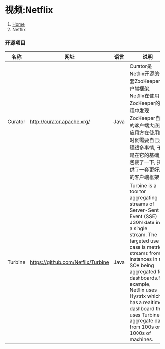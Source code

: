 # 视频:Netflix

<ol class="breadcrumb"><li><a href="/">Home</a></li><li class="active">Netflix</li></ol>

### 开源项目
|名称|网址|语言|说明|
|------|------|------|------|
|Curator|http://curator.apache.org/|Java|Curator是Netflix开源的一套ZooKeeper客户端框架. Netflix在使用ZooKeeper的过程中发现ZooKeeper自带的客户端太底层, 应用方在使用的时候需要自己处理很多事情, 于是在它的基础上包装了一下, 提供了一套更好用的客户端框架|
|Turbine|https://github.com/Netflix/Turbine|Java|Turbine is a tool for aggregating streams of Server-Sent Event (SSE) JSON data into a single stream. The targeted use case is metrics streams from instances in an SOA being aggregated for dashboards.For example, Netflix uses Hystrix which has a realtime dashboard that uses Turbine to aggregate data from 100s or 1000s of machines.|





